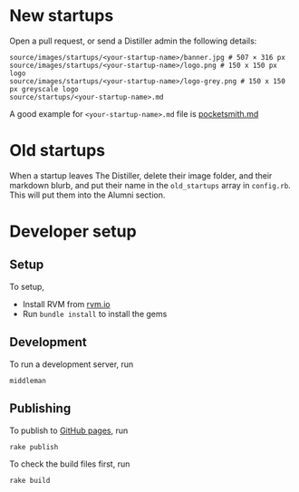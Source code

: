 # New startups

Open a pull request, or send a Distiller admin the following details:

    source/images/startups/<your-startup-name>/banner.jpg # 507 × 316 px
    source/images/startups/<your-startup-name>/logo.png # 150 x 150 px logo
    source/images/startups/<your-startup-name>/logo-grey.png # 150 x 150 px greyscale logo
    source/startups/<your-startup-name>.md
    
A good example for `<your-startup-name>.md` file is [pocketsmith.md](https://raw.githubusercontent.com/te-chris/distiller-site/master/source/startups/pocketsmith.md)

# Old startups

When a startup leaves The Distiller, delete their image folder, and their markdown blurb, and put their name in the `old_startups`
array in `config.rb`. This will put them into the Alumni section.

# Developer setup

## Setup

To setup,

* Install RVM from [rvm.io](http://rvm.io)
* Run `bundle install` to install the gems

## Development

To run a development server, run

    middleman

## Publishing

To publish to [GitHub pages](https://pages.github.com), run 

    rake publish

To check the build files first, run

    rake build 
